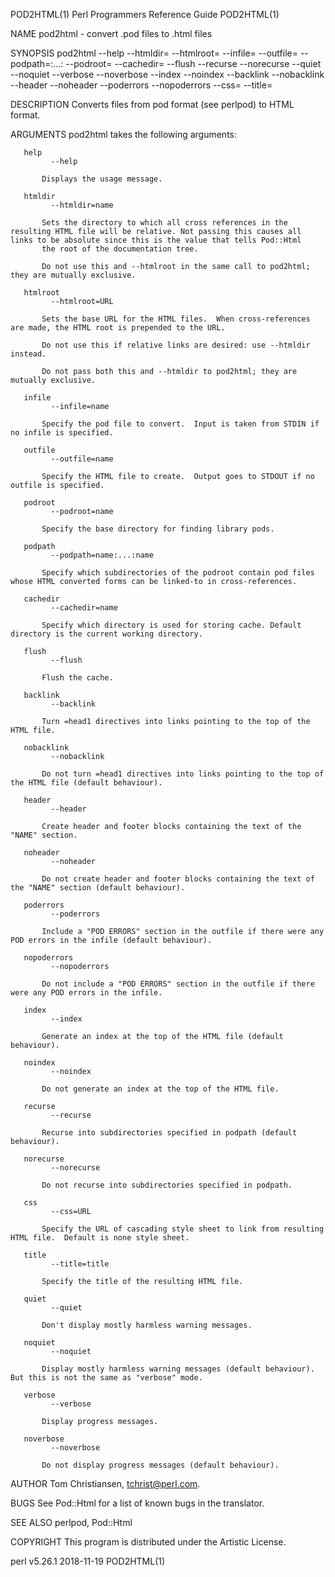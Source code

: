 POD2HTML(1)                                                                        Perl Programmers Reference Guide                                                                        POD2HTML(1)

NAME
       pod2html - convert .pod files to .html files

SYNOPSIS
           pod2html --help --htmldir=<name> --htmlroot=<URL>
                    --infile=<name> --outfile=<name>
                    --podpath=<name>:...:<name> --podroot=<name>
                    --cachedir=<name> --flush --recurse --norecurse
                    --quiet --noquiet --verbose --noverbose
                    --index --noindex --backlink --nobacklink
                    --header --noheader --poderrors --nopoderrors
                    --css=<URL> --title=<name>

DESCRIPTION
       Converts files from pod format (see perlpod) to HTML format.

ARGUMENTS
       pod2html takes the following arguments:

       help
             --help

           Displays the usage message.

       htmldir
             --htmldir=name

           Sets the directory to which all cross references in the resulting HTML file will be relative. Not passing this causes all links to be absolute since this is the value that tells Pod::Html
           the root of the documentation tree.

           Do not use this and --htmlroot in the same call to pod2html; they are mutually exclusive.

       htmlroot
             --htmlroot=URL

           Sets the base URL for the HTML files.  When cross-references are made, the HTML root is prepended to the URL.

           Do not use this if relative links are desired: use --htmldir instead.

           Do not pass both this and --htmldir to pod2html; they are mutually exclusive.

       infile
             --infile=name

           Specify the pod file to convert.  Input is taken from STDIN if no infile is specified.

       outfile
             --outfile=name

           Specify the HTML file to create.  Output goes to STDOUT if no outfile is specified.

       podroot
             --podroot=name

           Specify the base directory for finding library pods.

       podpath
             --podpath=name:...:name

           Specify which subdirectories of the podroot contain pod files whose HTML converted forms can be linked-to in cross-references.

       cachedir
             --cachedir=name

           Specify which directory is used for storing cache. Default directory is the current working directory.

       flush
             --flush

           Flush the cache.

       backlink
             --backlink

           Turn =head1 directives into links pointing to the top of the HTML file.

       nobacklink
             --nobacklink

           Do not turn =head1 directives into links pointing to the top of the HTML file (default behaviour).

       header
             --header

           Create header and footer blocks containing the text of the "NAME" section.

       noheader
             --noheader

           Do not create header and footer blocks containing the text of the "NAME" section (default behaviour).

       poderrors
             --poderrors

           Include a "POD ERRORS" section in the outfile if there were any POD errors in the infile (default behaviour).

       nopoderrors
             --nopoderrors

           Do not include a "POD ERRORS" section in the outfile if there were any POD errors in the infile.

       index
             --index

           Generate an index at the top of the HTML file (default behaviour).

       noindex
             --noindex

           Do not generate an index at the top of the HTML file.

       recurse
             --recurse

           Recurse into subdirectories specified in podpath (default behaviour).

       norecurse
             --norecurse

           Do not recurse into subdirectories specified in podpath.

       css
             --css=URL

           Specify the URL of cascading style sheet to link from resulting HTML file.  Default is none style sheet.

       title
             --title=title

           Specify the title of the resulting HTML file.

       quiet
             --quiet

           Don't display mostly harmless warning messages.

       noquiet
             --noquiet

           Display mostly harmless warning messages (default behaviour). But this is not the same as "verbose" mode.

       verbose
             --verbose

           Display progress messages.

       noverbose
             --noverbose

           Do not display progress messages (default behaviour).

AUTHOR
       Tom Christiansen, <tchrist@perl.com>.

BUGS
       See Pod::Html for a list of known bugs in the translator.

SEE ALSO
       perlpod, Pod::Html

COPYRIGHT
       This program is distributed under the Artistic License.

perl v5.26.1                                                                                  2018-11-19                                                                                   POD2HTML(1)
